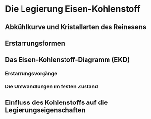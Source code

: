 # Die Legierung Eisen-Kohlenstoff

## Abkühlkurve und Kristallarten des Reinesens

## Erstarrungsformen

## Das Eisen-Kohlenstoff-Diagramm (EKD)

### Erstarrungsvorgänge

### Die Umwandlungen im festen Zustand

## Einfluss des Kohlenstoffs auf die Legierungseigenschaften